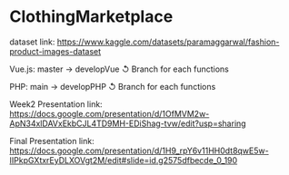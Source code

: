 # ClothingMarketplace

dataset link: https://www.kaggle.com/datasets/paramaggarwal/fashion-product-images-dataset

Vue.js:  master → developVue ↺ Branch for each functions

PHP: main → developPHP ↺ Branch for each functions

Week2 Presentation link: https://docs.google.com/presentation/d/1OfMVM2w-ApN34xlDAVxEkbCJL4TD9MH-EDiShag-tvw/edit?usp=sharing

Final Presentation link: https://docs.google.com/presentation/d/1H9_rpY6v11HH0dt8qwE5w-IIPkpGXtxrEyDLXOVgt2M/edit#slide=id.g2575dfbecde_0_190
